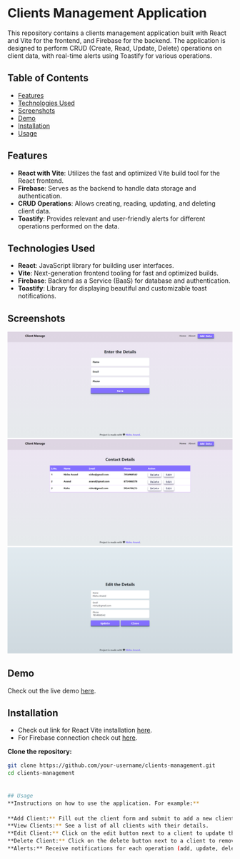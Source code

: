 # Clients Management Application

This repository contains a clients management application built with React and Vite for the frontend, and Firebase for the backend. The application is designed to perform CRUD (Create, Read, Update, Delete) operations on client data, with real-time alerts using Toastify for various operations.

## Table of Contents

- [Features](#features)
- [Technologies Used](#technologies-used)
- [Screenshots](#screenshots)
- [Demo](#demo)
- [Installation](#installation)
- [Usage](#usage)

## Features

- **React with Vite**: Utilizes the fast and optimized Vite build tool for the React frontend.
- **Firebase**: Serves as the backend to handle data storage and authentication.
- **CRUD Operations**: Allows creating, reading, updating, and deleting client data.
- **Toastify**: Provides relevant and user-friendly alerts for different operations performed on the data.

## Technologies Used

- **React**: JavaScript library for building user interfaces.
- **Vite**: Next-generation frontend tooling for fast and optimized builds.
- **Firebase**: Backend as a Service (BaaS) for database and authentication.
- **Toastify**: Library for displaying beautiful and customizable toast notifications.

## Screenshots

![Add Client](./public/screenshots/add-client.png)
![View Clients](./public/screenshots/view-clients.png)
![Update Clients](./public/screenshots/update-client.png)

## Demo

Check out the live demo [here](https://react-contact-ecc54.web.app/).

## Installation

- Check out link for React Vite installation [here](https://vitejs.dev/guide/).
- For Firebase connection check out [here](https://firebase.google.com/docs/web/setup).

 **Clone the repository:**

   ```bash
   git clone https://github.com/your-username/clients-management.git
   cd clients-management


## Usage
**Instructions on how to use the application. For example:**

**Add Client:** Fill out the client form and submit to add a new client.
**View Clients:** See a list of all clients with their details.
**Edit Client:** Click on the edit button next to a client to update their information.
**Delete Client:** Click on the delete button next to a client to remove them from the list.
**Alerts:** Receive notifications for each operation (add, update, delete) performed.

